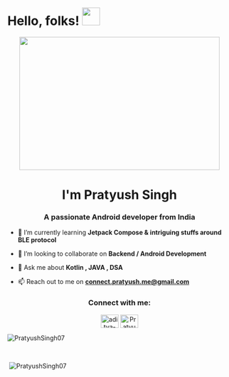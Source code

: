 # Hello, folks! <img src="https://raw.githubusercontent.com/MartinHeinz/MartinHeinz/master/wave.gif" height="40px">

<div align="center">
  <img src="https://media.giphy.com/media/dWesBcTLavkZuG35MI/giphy.gif" width="450" height="300"/>
</div>

<h1 align="center">I'm Pratyush Singh</h1>
<h3 align="center">A passionate Android developer from India</h3>

- 🌱 I’m currently learning **Jetpack Compose & intriguing stuffs around BLE protocol**

- 👯 I’m looking to collaborate on **Backend / Android Development**

- 💬 Ask me about **Kotlin , JAVA , DSA**

- 📫 Reach out to me on **connect.pratyush.me@gmail.com**

<h3 align="center">Connect with me:</h3>
<p align="center">
<a href="https://www.linkedin.com/in/pratyush-singh-9323ab20a/" target="blank"><img align="center" src="https://raw.githubusercontent.com/rahuldkjain/github-profile-readme-generator/master/src/images/icons/Social/linked-in-alt.svg" alt="aditya-gupta-009520226" height="30" width="40" /></a>
<a href="https://www.codechef.com/users/Pr8yush07" target="blank"><img align="center" src="https://cdn.jsdelivr.net/npm/simple-icons@3.1.0/icons/codechef.svg" alt="PratyushSingh07" height="30" width="40" /></a>
</p>


<p><img align="center" src="https://github-readme-stats.vercel.app/api/top-langs?username=PratyushSingh07&show_icons=true&locale=en&layout=compact" alt="PratyushSingh07" /></p>
<br>

<p>&nbsp;<img align="center" src="https://github-readme-stats.vercel.app/api?username=PratyushSingh07&show_icons=true&locale=en" alt="PratyushSingh07" /></p>

